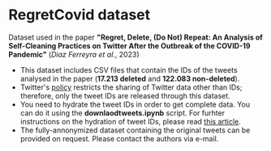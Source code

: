 # RegretCovid dataset

Dataset used in the paper **"Regret, Delete, (Do Not) Repeat: An Analysis of Self-Cleaning Practices on Twitter After the Outbreak of the COVID-19 Pandemic"** (*Diaz Ferreyra et al.*, 2023)

- This dataset includes CSV files that contain the IDs of the tweets analysed in the paper (**17.213 deleted** and **122.083 non-deleted**). 
- Twitter's [policy](https://developer.twitter.com/en/developer-terms/policy) restricts the sharing of Twitter data other than IDs; therefore, only the tweet IDs are released through this dataset. 
- You need to hydrate the tweet IDs in order to get complete data. You can do it using the **downlaodtweets.ipynb** script. For furhter instructions on the hydration of tweet IDs, please read [this article](https://theneuralblog.com/hydrating-tweet-ids/). 
- The fully-annonymized dataset containing the original tweets can be provided on request. Please contact the authors via e-mail.
